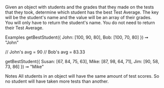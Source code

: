 Given an object with students and the grades that they made on the tests that they took, determine which student has the best Test Average. The key will be the student's name and the value will be an array of their grades. You will only have to return the student's name. You do not need to return their Test Average.

Examples
getBestStudent({
  John: [100, 90, 80],
  Bob: [100, 70, 80]
}) ➞ "John"

// John's avg = 90
// Bob's avg = 83.33

getBestStudent({
  Susan: [67, 84, 75, 63],
  Mike: [87, 98, 64, 71],
  Jim: [90, 58, 73, 86]
}) ➞ "Mike"

Notes
All students in an object will have the same amount of test scores. So no student will have taken more tests than another.